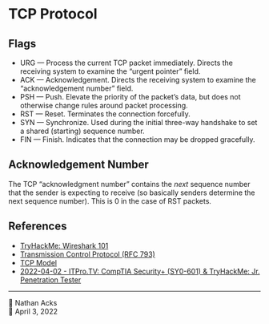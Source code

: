 # TCP Protocol

## Flags

* URG — Process the current TCP packet immediately. Directs the receiving system to examine the “urgent pointer” field.
* ACK — Acknowledgement. Directs the receiving system to examine the “acknowledgement number” field.
* PSH — Push. Elevate the priority of the packet’s data, but does not otherwise change rules around packet processing.
* RST — Reset. Terminates the connection forcefully.
* SYN — Synchronize. Used during the initial three-way handshake to set a shared (starting) sequence number.
* FIN — Finish. Indicates that the connection may be dropped gracefully.

## Acknowledgement Number

The TCP “acknowledgment number” contains the *next* sequence number that the sender is expecting to receive (so basically senders determine the next sequence number). This is 0 in the case of RST packets.

## References

* [TryHackMe: Wireshark 101](tryhackme-wireshark-101.md)
* [Transmission Control Protocol (RFC 793)](https://datatracker.ietf.org/doc/html/rfc793.html)
* [TCP Model](tcp-model.md)
* [2022-04-02 - ITPro.TV: CompTIA Security+ (SY0-601) & TryHackMe: Jr. Penetration Tester](../log/2022-04-02-itprotv-comptia-security-plus-and-tryhackme-jr-penetration-tester.md)

- - - -

<span aria-hidden="true">👤</span> Nathan Acks  
<span aria-hidden="true">📅</span> April 3, 2022
